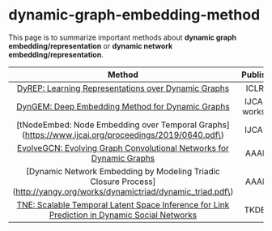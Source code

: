 # dynamic-graph-embedding-method
This page is to summarize important methods about **dynamic graph embedding/representation** or **dynamic network embedding/representation**.

| Method                                                                                                                                     | Published         | Code                                                                                   | Description |
|:------------------------------------------------------------------------------------------------------------------------------------------:|:-----------------:|:--------------------------------------------------------------------------------------:|:-----------:|
| [DyREP: Learning Representations over Dynamic Graphs](https://openreview.net/forum?id=HyePrhR5KX)                                     | ICLR 19           | \-                                                                                     | \-          |
| [DynGEM: Deep Embedding Method for Dynamic Graphs](https://arxiv.org/abs/1805.11273)                                                 | IJCAI 17 workshop | \-                                                                                     | \-          |
| [tNodeEmbed: Node Embedding over Temporal Graphs](https://www.ijcai.org/proceedings/2019/0640.pdf\)                                  | IJCAI 19          | [[keras]](https://github.com/urielsinger/tNodeEmbed)                            | \-          |
| [EvolveGCN: Evolving Graph Convolutional Networks for Dynamic Graphs](https://arxiv.org/abs/1902.10191)                              | AAAI 20           | [[pytorch & data]](https://github.com/IBM/EvolveGCN)                            | \-          |
| [Dynamic Network Embedding by Modeling Triadic Closure Process](http://yangy.org/works/dynamictriad/dynamic_triad.pdf\)              | AAAI 18           | [[python27 & data]](https://github.com/luckiezhou/DynamicTriad\)                 | \-          |
| [TNE: Scalable Temporal Latent Space Inference for Link Prediction in Dynamic Social Networks](https://arxiv.org/pdf/1411.3675.pdf) | TKDE 16           | [[c/c++ & data]](https://github.com/linhongseba/Temporal-Network-Embedding) | \-          |

